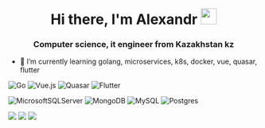 <h1 align="center">Hi there, I'm Alexandr
<img src="https://github.com/blackcater/blackcater/raw/main/images/Hi.gif" height="32"/></h1>
<h3 align="center">Computer science, it engineer from Kazakhstan kz</h3>

- 🌱 I’m currently learning golang, microservices, k8s, docker, vue, quasar, flutter
  
![Go](https://img.shields.io/badge/go-%2300ADD8.svg?style=for-the-badge&logo=go&logoColor=white)
![Vue.js](https://img.shields.io/badge/vuejs-%2335495e.svg?style=for-the-badge&logo=vuedotjs&logoColor=%234FC08D)
![Quasar](https://img.shields.io/badge/Quasar-16B7FB?style=for-the-badge&logo=quasar&logoColor=black)
![Flutter](https://img.shields.io/badge/Flutter-%2302569B.svg?style=for-the-badge&logo=Flutter&logoColor=white)  

![MicrosoftSQLServer](https://img.shields.io/badge/Microsoft%20SQL%20Server-CC2927?style=for-the-badge&logo=microsoft%20sql%20server&logoColor=white)
![MongoDB](https://img.shields.io/badge/MongoDB-%234ea94b.svg?style=for-the-badge&logo=mongodb&logoColor=white)
![MySQL](https://img.shields.io/badge/mysql-%2300f.svg?style=for-the-badge&logo=mysql&logoColor=white)
![Postgres](https://img.shields.io/badge/postgres-%23316192.svg?style=for-the-badge&logo=postgresql&logoColor=white)  
  
![](http://github-profile-summary-cards.vercel.app/api/cards/profile-details?username=alexandr-andreyev&theme=dark)
![](http://github-profile-summary-cards.vercel.app/api/cards/repos-per-language?username=alexandr-andreyev&theme=dark)
![](http://github-profile-summary-cards.vercel.app/api/cards/most-commit-language?username=alexandr-andreyev&theme=dark)

<!--
**alexandr-andreyev/alexandr-andreyev** is a ✨ _special_ ✨ repository because its `README.md` (this file) appears on your GitHub profile.

Here are some ideas to get you started:

- 🔭 I’m currently working on ...
- 🌱 I’m currently learning ...
- 👯 I’m looking to collaborate on ...
- 🤔 I’m looking for help with ...
- 💬 Ask me about ...
- 📫 How to reach me: ...
- 😄 Pronouns: ...
- ⚡ Fun fact: ...
-->
